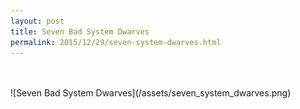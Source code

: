 ```yaml
---
layout: post
title: Seven Bad System Dwarves
permalink: 2015/12/29/seven-system-dwarves.html
---
```

<br>
<br>
![Seven Bad System Dwarves](/assets/seven_system_dwarves.png)
